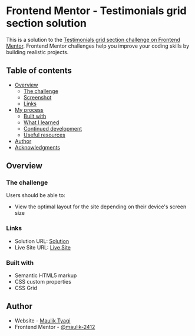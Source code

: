 # Frontend Mentor - Testimonials grid section solution

This is a solution to the [Testimonials grid section challenge on Frontend Mentor](https://www.frontendmentor.io/challenges/testimonials-grid-section-Nnw6J7Un7). Frontend Mentor challenges help you improve your coding skills by building realistic projects. 

## Table of contents

- [Overview](#overview)
  - [The challenge](#the-challenge)
  - [Screenshot](#screenshot)
  - [Links](#links)
- [My process](#my-process)
  - [Built with](#built-with)
  - [What I learned](#what-i-learned)
  - [Continued development](#continued-development)
  - [Useful resources](#useful-resources)
- [Author](#author)
- [Acknowledgments](#acknowledgments)



## Overview

### The challenge

Users should be able to:

- View the optimal layout for the site depending on their device's screen size


### Links

- Solution URL: [Solution](https://www.frontendmentor.io/challenges/testimonials-grid-section-Nnw6J7Un7/hub/html-boilerplate-documentations-css-custom-properties-hmQxEj44RW)
- Live Site URL: [Live Site](https://maulik-2412.github.io/Testimonial-Grid-Section-Challenge/)

### Built with

- Semantic HTML5 markup
- CSS custom properties
- CSS Grid

## Author

- Website - [Maulik Tyagi](https://maulik-2412.github.io/Website/)
- Frontend Mentor - [@maulik-2412](https://www.frontendmentor.io/profile/maulik-2412)
